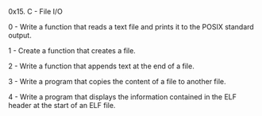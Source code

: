 0x15. C - File I/O

0 - Write a function that reads a text file and prints it to the POSIX standard output.

1 - Create a function that creates a file.

2 - Write a function that appends text at the end of a file.

3 - Write a program that copies the content of a file to another file.

4 - Write a program that displays the information contained in the ELF header at the start of an ELF file.
